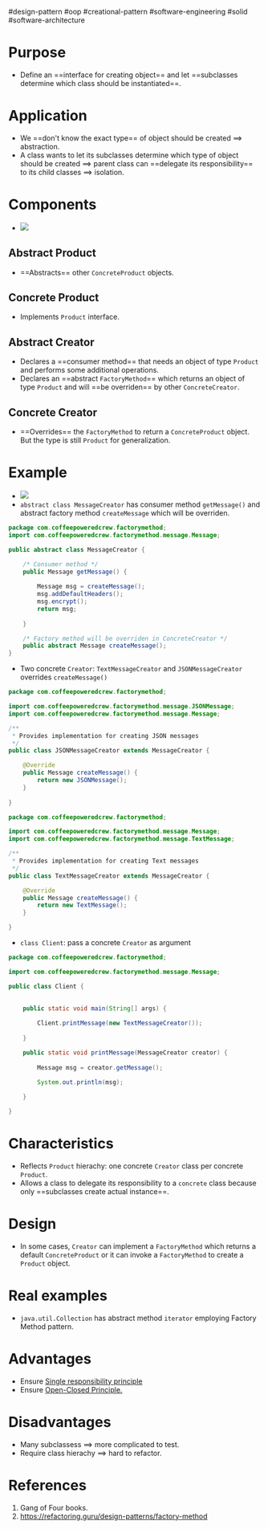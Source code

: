 #design-pattern #oop #creational-pattern #software-engineering #solid  #software-architecture 

# Purpose
- Define an ==interface for creating object== and let ==subclasses determine which class should be instantiated==.
# Application
- We ==don't know the exact type== of object should be created $\implies$ abstraction.
- A class wants to let its subclasses determine which type of object should be created $\implies$ parent class can ==delegate its responsibility== to its child classes $\implies$ isolation.
# Components
- ![](Pasted%20image%2020240603190330.png)
## Abstract Product
- ==Abstracts== other `ConcreteProduct` objects.
## Concrete Product
- Implements `Product` interface.
## Abstract Creator
- Declares a ==consumer method== that needs an object of type `Product` and performs some additional operations.
- Declares an ==abstract `FactoryMethod`== which returns an object of type `Product` and will ==be overriden== by other `ConcreteCreator`.
## Concrete Creator
- ==Overrides== the `FactoryMethod` to return a `ConcreteProduct` object. But the type is still `Product` for generalization.
# Example
- ![](Pasted%20image%2020240603191959.png)
- `abstract class MessageCreator` has consumer method `getMessage()` and abstract factory method `createMessage` which will be overriden.
```Java
package com.coffeepoweredcrew.factorymethod;
import com.coffeepoweredcrew.factorymethod.message.Message;

public abstract class MessageCreator {

	/* Consumer method */
	public Message getMessage() {
	
		Message msg = createMessage();
		msg.addDefaultHeaders();
		msg.encrypt();
		return msg;
	
	}

	/* Factory method will be overriden in ConcreteCreator */
	public abstract Message createMessage();
}
```

- Two concrete `Creator`: `TextMessageCreator` and `JSONMessageCreator` overrides `createMessage()`
```Java
package com.coffeepoweredcrew.factorymethod;

import com.coffeepoweredcrew.factorymethod.message.JSONMessage;
import com.coffeepoweredcrew.factorymethod.message.Message;

/**
 * Provides implementation for creating JSON messages
 */
public class JSONMessageCreator extends MessageCreator {

	@Override
	public Message createMessage() {
		return new JSONMessage();
	}
	
}

```

```Java
package com.coffeepoweredcrew.factorymethod;

import com.coffeepoweredcrew.factorymethod.message.Message;
import com.coffeepoweredcrew.factorymethod.message.TextMessage;

/**
 * Provides implementation for creating Text messages
 */
public class TextMessageCreator extends MessageCreator {

	@Override
	public Message createMessage() {
		return new TextMessage();
	}

}
```

- `class Client`: pass a concrete `Creator` as argument
```Java
package com.coffeepoweredcrew.factorymethod;

import com.coffeepoweredcrew.factorymethod.message.Message;

public class Client {

  
	public static void main(String[] args) {
	
		Client.printMessage(new TextMessageCreator());
	
	}

	public static void printMessage(MessageCreator creator) {
	
		Message msg = creator.getMessage();
		
		System.out.println(msg);

	}

}
```

# Characteristics
- Reflects `Product` hierachy: one concrete `Creator` class per concrete `Product`.
- Allows a class to delegate its responsibility to a `concrete` class because only ==subclasses create actual instance==.

# Design
- In some cases, `Creator` can implement a `FactoryMethod` which returns a default `ConcreteProduct` or it can invoke a `FactoryMethod` to create a `Product` object.
# Real examples
- `java.util.Collection` has abstract method `iterator` employing Factory Method pattern.
# Advantages
- Ensure [Single responsibility principle](SOLID.md#Single%20responsibility%20principle)
- Ensure [Open-Closed Principle.](SOLID.md#Open-Closed%20Principle.)
# Disadvantages
- Many subclassess $\implies$ more complicated to test.
- Require class hierachy $\implies$ hard to refactor.
# References
1. Gang of Four books.
2. https://refactoring.guru/design-patterns/factory-method 